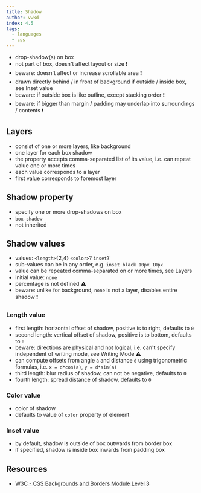 ```yaml
---
title: Shadow
author: vwkd
index: 4.5
tags:
  - languages
  - css
---
```


- drop-shadow(s) on box
- not part of box, doesn't affect layout or size ❗️
- beware: doesn't affect or increase scrollable area ❗️
- drawn directly behind / in front of background if outside / inside box, see Inset value
- beware: if outside box is like outline, except stacking order ❗️
- beware: if bigger than margin / padding may underlap into surroundings / contents ❗️



## Layers

- consist of one or more layers, like background
- one layer for each box shadow
- the property accepts comma-separated list of its value, i.e. can repeat value one or more times
- each value corresponds to a layer
- first value corresponds to foremost layer



## Shadow property

- specify one or more drop-shadows on box
- `box-shadow`
- not inherited



## Shadow values

- values: `<length>`{2,4} `<color>`? `inset`?
- sub-values can be in any order, e.g. `inset black 10px 10px`
- value can be repeated comma-separated on or more times, see Layers
- initial value: `none`
- percentage is not defined ⚠️
- beware: unlike for background, `none` is not a layer, disables entire shadow ❗️

### Length value

- first length: horizontal offset of shadow, positive is to right, defaults to `0`
- second length: vertical offset of shadow, positive is to bottom, defaults to `0`
- beware: directions are physical and not logical, i.e. can't specify independent of writing mode, see Writing Mode ⚠️
- can compute offsets from angle `a` and distance `d` using trigonometric formulas, i.e. `x = d*cos(a)`, `y = d*sin(a)`
- third length: blur radius of shadow, can not be negative, defaults to `0`
- fourth length: spread distance of shadow, defaults to `0`

### Color value

- color of shadow
- defaults to value of `color` property of element

### Inset value

- by default, shadow is outside of box outwards from border box
- if specified, shadow is inside box inwards from padding box



## Resources

- [W3C - CSS Backgrounds and Borders Module Level 3](https://www.w3.org/TR/css-backgrounds-3/)